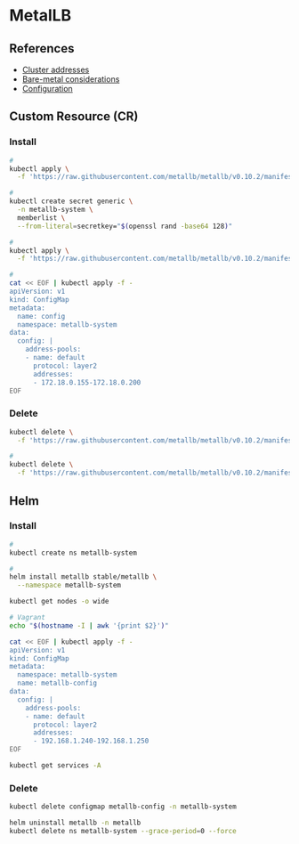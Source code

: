 # MetalLB

## References

- [Cluster addresses](https://metallb.universe.tf/tutorial/layer2/#cluster-addresses)
- [Bare-metal considerations](https://github.com/kubernetes/ingress-nginx/blob/master/docs/deploy/baremetal.md)
- [Configuration](https://github.com/helm/charts/tree/master/stable/metallb#configuration)

## Custom Resource (CR)

### Install

```sh
#
kubectl apply \
  -f 'https://raw.githubusercontent.com/metallb/metallb/v0.10.2/manifests/namespace.yaml'

#
kubectl create secret generic \
  -n metallb-system \
  memberlist \
  --from-literal=secretkey="$(openssl rand -base64 128)"

#
kubectl apply \
  -f 'https://raw.githubusercontent.com/metallb/metallb/v0.10.2/manifests/metallb.yaml'

#
cat << EOF | kubectl apply -f -
apiVersion: v1
kind: ConfigMap
metadata:
  name: config
  namespace: metallb-system
data:
  config: |
    address-pools:
    - name: default
      protocol: layer2
      addresses:
      - 172.18.0.155-172.18.0.200
EOF
```

### Delete

```sh
kubectl delete \
  -f 'https://raw.githubusercontent.com/metallb/metallb/v0.10.2/manifests/metallb.yaml'

#
kubectl delete \
  -f 'https://raw.githubusercontent.com/metallb/metallb/v0.10.2/manifests/namespace.yaml'
```

## Helm

### Install

```sh
#
kubectl create ns metallb-system

#
helm install metallb stable/metallb \
  --namespace metallb-system
```

```sh
kubectl get nodes -o wide

# Vagrant
echo "$(hostname -I | awk '{print $2}')"
```

```sh
cat << EOF | kubectl apply -f -
apiVersion: v1
kind: ConfigMap
metadata:
  namespace: metallb-system
  name: metallb-config
data:
  config: |
    address-pools:
    - name: default
      protocol: layer2
      addresses:
      - 192.168.1.240-192.168.1.250
EOF
```

```sh
kubectl get services -A
```

### Delete

```sh
kubectl delete configmap metallb-config -n metallb-system

helm uninstall metallb -n metallb
kubectl delete ns metallb-system --grace-period=0 --force
```

